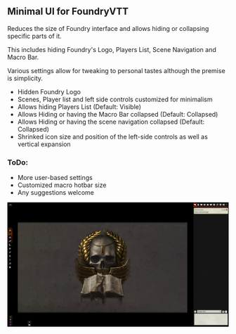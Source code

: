 ## Minimal UI for FoundryVTT

Reduces the size of Foundry interface and allows hiding or collapsing specific parts of it.

This includes hiding Foundry's Logo, Players List, Scene Navigation and Macro Bar.

Various settings allow for tweaking to personal tastes although the premise is simplicity.

* Hidden Foundry Logo
* Scenes, Player list and left side controls customized for minimalism 
* Allows hiding Players List (Default: Visible)
* Allows Hiding or having the Macro Bar collapsed (Default: Collapsed)
* Allows Hiding or having the scene navigation collapsed (Default: Collapsed)
* Shrinked icon size and position of the left-side controls as well as vertical expansion

### ToDo:
* More user-based settings
* Customized macro hotbar size
* Any suggestions welcome

![Example Image](./example8.jpg)
